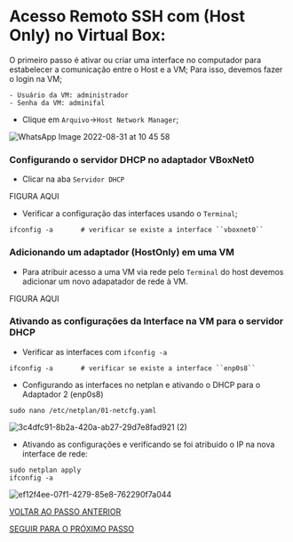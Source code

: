 # Acesso Remoto SSH com (Host Only) no Virtual Box:

O primeiro passo é ativar ou criar uma interface no computador para estabelecer a comunicação entre o Host e a VM;
Para isso, devemos fazer o login na VM;

```shell
- Usuário da VM: administrador
- Senha da VM: adminifal
```

* Clique em ``Arquivo``->``Host Network Manager``;

![WhatsApp Image 2022-08-31 at 10 45 58](https://user-images.githubusercontent.com/103062837/187696296-59073236-b113-4045-83b7-f1c27414d1e0.jpeg)


### Configurando o servidor DHCP no adaptador VBoxNet0


* Clicar na aba ``Servidor DHCP``

FIGURA AQUI

* Verificar a configuração das interfaces usando o ``Terminal``;

```shell
ifconfig -a       # verificar se existe a interface ``vboxnet0``
```

### Adicionando um adaptador (HostOnly) em uma VM

* Para atribuir acesso a uma VM via rede pelo ``Terminal`` do host devemos adicionar um novo adapatador de rede à VM.

FIGURA AQUI

### Ativando as configurações da Interface na VM para o servidor DHCP

* Verificar as interfaces com ``ifconfig -a``

```shell
ifconfig -a       # verificar se existe a interface ``enp0s8``
```

* Configurando as interfaces no netplan e ativando o DHCP para o Adaptador 2 (enp0s8)

```shell
sudo nano /etc/netplan/01-netcfg.yaml
```

![3c4dfc91-8b2a-420a-ab27-29d7e8fad921 (2)](https://user-images.githubusercontent.com/103062837/187697733-5bcb92b5-012f-445b-8e6b-7695b6b2e64b.jpeg)



* Ativando as configurações e verificando se foi atribuido o IP na nova interface de rede:

```shell
sudo netplan apply
ifconfig -a
```

![ef12f4ee-07f1-4279-85e8-762290f7a044](https://user-images.githubusercontent.com/103062837/187697894-ffc93842-33f0-489b-8de8-64c29edc9178.jpeg)


[VOLTAR AO PASSO ANTERIOR](https://github.com/laurargs/RedeApolo/blob/main/RedeApolo-main/RedeApolo-main/2%20-%20Roteiro%20SSH-Server.md)

[SEGUIR PARA O PRÓXIMO PASSO](https://github.com/laurargs/RedeApolo/blob/main/RedeApolo-main/RedeApolo-main/4%20-%20Configura%C3%A7%C3%A3o%20est%C3%A1tica%20de%20Nomes.md)
